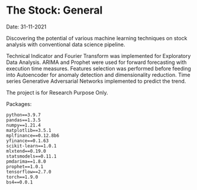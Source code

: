 # The Stock: General 

Date: 31-11-2021

Discovering the potential of various machine learning techniques on stock analysis with conventional data science pipeline.

Technical Indicator and Fourier Transform was implemented for Exploratory Data Analysis. ARIMA and Prophet were used for forward forecasting with execution time measures. Features selection was performed before feeding into Autoencoder for anomaly detection and dimensionality reduction. Time series Generative Adversarial Networks implemented to predict the trend.

The project is for Research Purpose Only.

Packages:
```
python==3.9.7
pandas==1.3.5
numpy==1.21.4
matplotlib==3.5.1
mplfinance==0.12.8b6
yfinance==0.1.63
scikit-learn==1.0.1
mlxtend==0.19.0
statsmodels==0.11.1
pmdarima==1.8.0
prophet==1.0.1
tensorflow==2.7.0
torch==1.9.0
bs4==0.0.1
```
